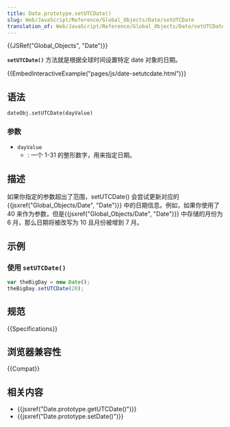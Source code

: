 ```yaml
---
title: Date.prototype.setUTCDate()
slug: Web/JavaScript/Reference/Global_Objects/Date/setUTCDate
translation_of: Web/JavaScript/Reference/Global_Objects/Date/setUTCDate
---
```

{{JSRef("Global_Objects", "Date")}}

**`setUTCDate()`** 方法就是根据全球时间设置特定 date 对象的日期。

{{EmbedInteractiveExample("pages/js/date-setutcdate.html")}}

## 语法

```plain
dateObj.setUTCDate(dayValue)
```

### 参数

- `dayValue`
  - : 一个 1-31 的整形数字，用来指定日期。

## 描述

如果你指定的参数超出了范围，setUTCDate() 会尝试更新对应的{{jsxref("Global_Objects/Date", "Date")}} 中的日期信息。例如，如果你使用了 40 来作为参数，但是{{jsxref("Global_Objects/Date", "Date")}} 中存储的月份为 6 月，那么日期将被改写为 10 且月份被增到 7 月。

## 示例

### 使用 `setUTCDate()`

```js
var theBigDay = new Date();
theBigDay.setUTCDate(20);
```

## 规范

{{Specifications}}

## 浏览器兼容性

{{Compat}}

## 相关内容

- {{jsxref("Date.prototype.getUTCDate()")}}
- {{jsxref("Date.prototype.setDate()")}}

